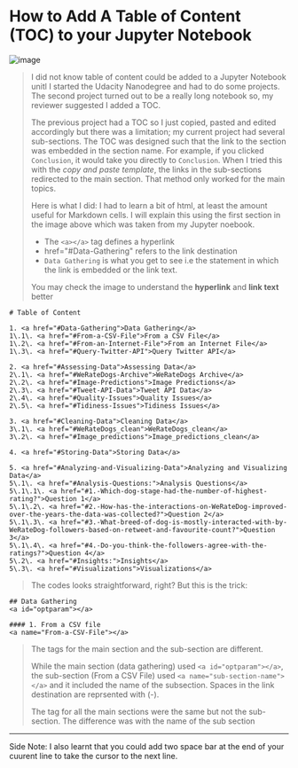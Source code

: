 # How to Add A Table of Content (TOC) to your Jupyter Notebook

![image](https://user-images.githubusercontent.com/45914807/188284741-206b1c75-c69a-4bad-a86d-01d73824ae80.png)

> I did not know table of content could be added to a Jupyter Notebook unitl I started the Udacity Nanodegree and had to do some projects. The second project turned out to be a really long notebook so, my reviewer suggested I added a TOC.
>
> The previous project had a TOC so I just copied, pasted and edited accordingly but there was a limitation; my current project had several sub-sections. The TOC was designed such that the link to the section was embedded in the section name. For example, if you clicked `Conclusion`, it would take you directly to `Conclusion`. When I tried this with the *copy and paste template*, the links in the sub-sections redirected to the main section. That method only worked for the main topics.
> 
> Here is what I did: I had to learn a bit of html, at least the amount useful for Markdown cells. I will explain this using the first section in the image above which was taken from my Jupyter noebook.
> 
> * The `<a></a>` tag defines a hyperlink
> * href="#Data-Gathering" refers to the link destination
> * `Data Gathering` is what you get to see i.e the statement in which the link is embedded or the link text.
>        
> You may check the image to understand the **hyperlink** and **link text** better 
  
```
# Table of Content

1. <a href="#Data-Gathering">Data Gathering</a>   
1\.1\. <a href="#From-a-CSV-File">From a CSV File</a>  
1\.2\. <a href="#From-an-Internet-File">From an Internet File</a>  
1\.3\. <a href="#Query-Twitter-API">Query Twitter API</a>  

2. <a href="#Assessing-Data">Assessing Data</a>  
2\.1\. <a href="#WeRateDogs-Archive">WeRateDogs Archive</a>  
2\.2\. <a href="#Image-Predictions">Image Predictions</a>  
2\.3\. <a href="#Tweet-API-Data">Tweet API Data</a>  
2\.4\. <a href="#Quality-Issues">Quality Issues</a>  
2\.5\. <a href="#Tidiness-Issues">Tidiness Issues</a>     

3. <a href="#Cleaning-Data">Cleaning Data</a>  
3\.1\. <a href="#WeRateDogs_clean">WeRateDogs_clean</a>  
3\.2\. <a href="#Image_predictions">Image_predictions_clean</a>  

4. <a href="#Storing-Data">Storing Data</a>  

5. <a href="#Analyzing-and-Visualizing-Data">Analyzing and Visualizing Data</a>  
5\.1\. <a href="#Analysis-Questions:">Analysis Questions</a>  
5\.1\.1\. <a href="#1.-Which-dog-stage-had-the-number-of-highest-rating?">Question 1</a>  
5\.1\.2\. <a href="#2.-How-has-the-interactions-on-WeRateDog-improved-over-the-years-the-data-was-collected?">Question 2</a>  
5\.1\.3\. <a href="#3.-What-breed-of-dog-is-mostly-interacted-with-by-WeRateDog-followers-based-on-retweet-and-favourite-count?">Question 3</a>  
5\.1\.4\. <a href="#4.-Do-you-think-the-followers-agree-with-the-ratings?">Question 4</a>  
5\.2\. <a href="#Insights:">Insights</a>  
5\.3\. <a href="#Visualizations">Visualizations</a>  
```

> The codes looks straightforward, right? But this is the trick:

```
## Data Gathering
<a id="optparam"></a>
```

```
#### 1. From a CSV file
<a name="From-a-CSV-File"></a>
```

> The tags for the main section and the sub-section are different. 
> 
> While the main section (data gathering) used `<a id="optparam"></a>`, the sub-section (From a CSV File) used `<a name="sub-section-name"></a>` and it included the name of the subsection. Spaces in the link destination are reprsented with (-). 
> 
> The tag for all the main sections were the same but not the sub-section. The difference was with the name of the sub section


---

Side Note: I also learnt that you could add two space bar at the end of your cuurent line to take the cursor to the next line.






